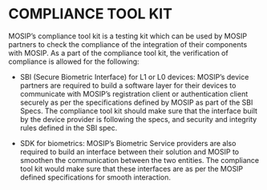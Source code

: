 # COMPLIANCE TOOL KIT

MOSIP’s compliance tool kit is a testing kit which can be used by MOSIP partners to check the compliance of the integration of their components with MOSIP. As a part of the compliance tool kit, the verification of compliance is allowed for the following:

* SBI (Secure Biometric Interface) for L1 or L0 devices: 
MOSIP’s device partners are required to build a software layer for their devices to communicate with MOSIP’s registration client or authentication client securely as per the specifications defined by MOSIP as part of the SBI Specs. The compliance tool kit should make sure that the interface built by the device provider is following the specs, and security and integrity rules defined in the SBI spec.

* SDK for biometrics: 
MOSIP’s Biometric Service providers are also required to build an interface between their solution and MOSIP to smoothen the communication between the two entities. The compliance tool kit would make sure that these interfaces are as per the MOSIP defined specifications for smooth interaction.
